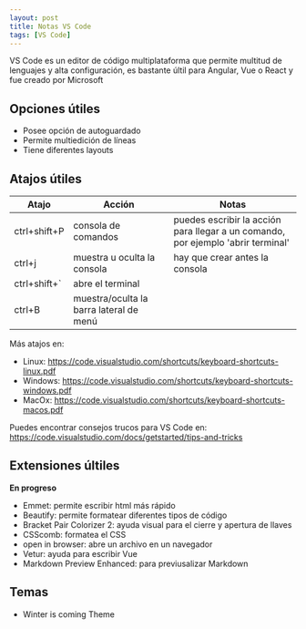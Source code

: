 ```yaml
---
layout: post
title: Notas VS Code
tags: [VS Code]
---
```


VS Code es un editor de código multiplataforma que permite multitud de lenguajes y alta configuración, es bastante últil para Angular, Vue o React y fue creado por Microsoft

## Opciones útiles

* Posee opción de autoguardado
* Permite multiedición de líneas
* Tiene diferentes layouts

## Atajos útiles

|  **Atajo** | **Acción**  | **Notas** |
|---|---|---|
|ctrl+shift+P | consola de comandos | puedes escribir la acción para llegar a un comando, por ejemplo 'abrir terminal'|
|ctrl+j    | muestra u oculta la consola     | hay que crear antes la consola|
| ctrl+shift+`| abre el terminal ||
| ctrl+B | muestra/oculta la barra lateral de menú | |

Más atajos en:

* Linux: <https://code.visualstudio.com/shortcuts/keyboard-shortcuts-linux.pdf>
* Windows: <https://code.visualstudio.com/shortcuts/keyboard-shortcuts-windows.pdf>
* MacOx: <https://code.visualstudio.com/shortcuts/keyboard-shortcuts-macos.pdf>

Puedes encontrar consejos trucos para VS Code en:
<https://code.visualstudio.com/docs/getstarted/tips-and-tricks>

## Extensiones últiles

**En progreso**

* Emmet: permite escribir html más rápido
* Beautify: permite formatear diferentes tipos de código
* Bracket Pair Colorizer 2: ayuda visual para el cierre y apertura de llaves
* CSScomb: formatea el CSS
* open in browser: abre un archivo en un navegador
* Vetur: ayuda para escribir Vue
* Markdown Preview Enhanced: para previusalizar Markdown

## Temas

* Winter is coming Theme
